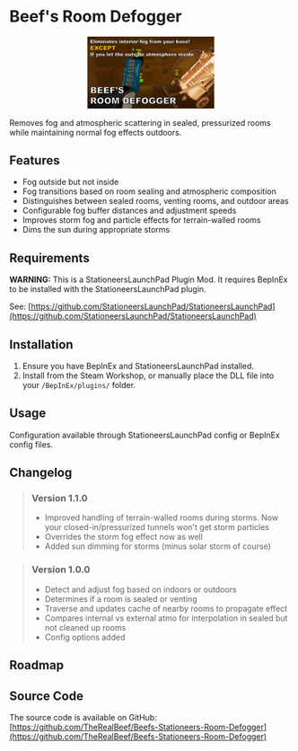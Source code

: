 # Beef's Room Defogger

<p align="center" width="100%">
<img alt="Room Defogger Logo" src="./About/thumb.png" width="45%" />
</p>

Removes fog and atmospheric scattering in sealed, pressurized rooms while maintaining normal fog effects outdoors.

## Features

- Fog outside but not inside
- Fog transitions based on room sealing and atmospheric composition
- Distinguishes between sealed rooms, venting rooms, and outdoor areas
- Configurable fog buffer distances and adjustment speeds
- Improves storm fog and particle effects for terrain-walled rooms
- Dims the sun during appropriate storms

## Requirements

**WARNING:** This is a StationeersLaunchPad Plugin Mod. It requires BepInEx to be installed with the StationeersLaunchPad plugin.

See: [https://github.com/StationeersLaunchPad/StationeersLaunchPad](https://github.com/StationeersLaunchPad/StationeersLaunchPad)

## Installation

1. Ensure you have BepInEx and StationeersLaunchPad installed.
2. Install from the Steam Workshop, or manually place the DLL file into your `/BepInEx/plugins/` folder.

## Usage

Configuration available through StationeersLaunchPad config or BepInEx config files.

## Changelog

>### Version 1.1.0
>- Improved handling of terrain-walled rooms during storms. Now your closed-in/pressurized tunnels won't get storm particles
>- Overrides the storm fog effect now as well
>- Added sun dimming for storms (minus solar storm of course)

>### Version 1.0.0
>- Detect and adjust fog based on indoors or outdoors
>- Determines if a room is sealed or venting
>- Traverse and updates cache of nearby rooms to propagate effect
>- Compares internal vs external atmo for interpolation in sealed but not cleaned up rooms
>- Config options added

## Roadmap

## Source Code

The source code is available on GitHub:
[https://github.com/TheRealBeef/Beefs-Stationeers-Room-Defogger](https://github.com/TheRealBeef/Beefs-Stationeers-Room-Defogger)